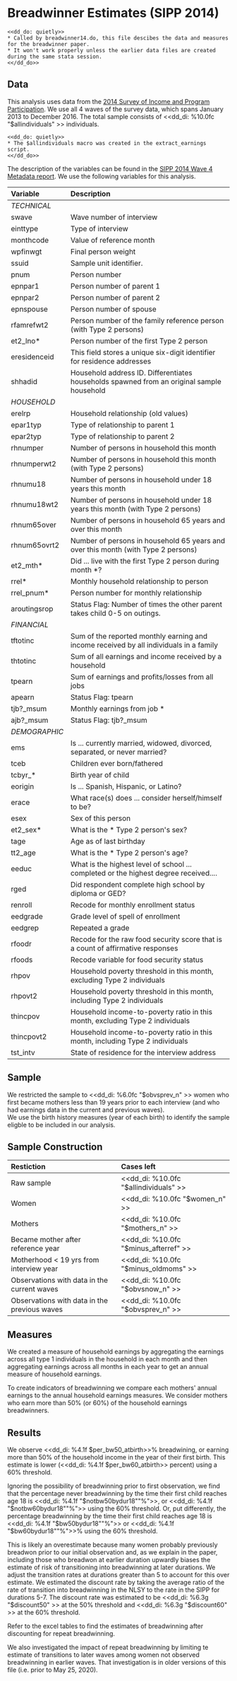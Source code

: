Breadwinner Estimates (SIPP 2014)
================================================================================
~~~~
<<dd_do: quietly>>
* Called by breadwinner14.do, this file descibes the data and measures for the breadwinner paper.
* It won't work properly unless the earlier data files are created during the same stata session.
<</dd_do>>
~~~~

Data
--------------------------------------------------------------------------------
This analysis uses data from the [2014 Survey of Income and Program Participation](https://www.census.gov/programs-surveys/sipp/data/datasets.html).
We use all 4 waves of the survey data, which spans January 2013 to December 2016.
The total sample consists of <<dd_di: %10.0fc "$allindividuals" >> individuals.

~~~~
<<dd_do: quietly>>
* The $allindividuals macro was created in the extract_earnings script.
<</dd_do>>
~~~~

The description of the variables can be found in the [SIPP 2014 Wave 4 Metadata report](https://www2.census.gov/programs-surveys/sipp/data/datasets/2014/w4/2014SIPP_W4_Metadata_AllSections.pdf).
We use the following variables for this analysis.

|Variable		| Description 													|
|:--------------|:--------------------------------------------------------------|
|_TECHNICAL_	| 																|
|swave  		| Wave number of interview |
|einttype  		| Type of interview |
|monthcode  	| Value of reference month |
|wpfinwgt  		| Final person weight |
|ssuid  		| Sample unit identifier.  |
|pnum 			| Person number |
|epnpar1  		| Person number of parent 1 |
|epnpar2  		| Person number of parent 2 |
|epnspouse 		| Person number of spouse |
|rfamrefwt2  	| Person number of the family reference person (with Type 2 persons) |
|et2_lno*		| Person number of the first Type 2 person |
|eresidenceid 	| This field stores a unique six-digit identifier for residence addresses |
|shhadid  		| Household address ID. Differentiates households spawned from an original sample household |
|_HOUSEHOLD_	| 																|
|erelrp  		| Household relationship (old values) |
|epar1typ  		| Type of relationship to parent 1 |
|epar2typ   	| Type of relationship to parent 2 |
|rhnumper  		| Number of persons in household this month |
|rhnumperwt2 	| Number of persons in household this month (with Type 2 persons) |
|rhnumu18  		| Number of persons in household under 18 years this month |
|rhnumu18wt2  	| Number of persons in household under 18 years this month (with Type 2 persons) |
|rhnum65over  	| Number of persons in household 65 years and over this month |
|rhnum65ovrt2 	| Number of persons in household 65 years and over this month (with Type 2 persons) |
|et2_mth*		| Did ... live with the first Type 2 person during month *? |
|rrel*  		| Monthly household relationship to person |
|rrel_pnum* 	| Person number for monthly relationship |
|aroutingsrop	| Status Flag: Number of times the other parent takes child 0-5 on outings. |
|_FINANCIAL_	| 																|
|tftotinc 		| Sum of the reported monthly earning and income received by all individuals in a family |
|thtotinc  		| Sum of all earnings and income received by a household |
|tpearn			| Sum of earnings and profits/losses from all jobs |
|apearn			| Status Flag: tpearn |
|tjb?_msum		| Monthly earnings from job * |
|ajb?_msum		| Status Flag: tjb?_msum |
|_DEMOGRAPHIC_	| 																|
|ems  			| Is ... currently married, widowed, divorced, separated, or never married? |
|tceb			| Children ever born/fathered |
|tcbyr_* 		| Birth year of child |
|eorigin  		| Is ... Spanish, Hispanic, or Latino? |
|erace  		| What race(s) does ... consider herself/himself to be? |
|esex  			| Sex of this person |
|et2_sex*		| What is the * Type 2 person's sex? |
|tage   		| Age as of last birthday |
|tt2_age		| What is the * Type 2 person's age? |
|eeduc  		| What is the highest level of school ... completed or the highest degree received.... |
|rged 			| Did respondent complete high school by diploma or GED? |
|renroll  		| Recode for monthly enrollment status |
|eedgrade  		| Grade level of spell of enrollment |
|eedgrep  		| Repeated a grade |
|rfoodr  		| Recode for the raw food security score that is a count of affirmative responses |
|rfoods  		| Recode variable for food security status |
|rhpov 			| Household poverty threshold in this month, excluding Type 2 individuals |
|rhpovt2 		| Household poverty threshold in this month, including Type 2 individuals |
|thincpov  		| Household income-to-poverty ratio in this month, excluding Type 2 individuals |
|thincpovt2  	| Household income-to-poverty ratio in this month, including Type 2 individuals |
|tst_intv  		| State of residence for the interview address |

Sample
--------------------------------------------------------------------------------
We restricted the sample to <<dd_di: %6.0fc "$obvsprev_n" >> women who first became mothers less than 19 years prior 
to each interview (and who had earnings data in the current and previous waves).  
We use the birth history measures (year of each birth) to identify the sample eligble to be included in our analysis.

## Sample Construction

| __Restiction__                              | __Cases left__                              |
|:--------------------------------------------|:--------------------------------------------|
|Raw sample                                   | <<dd_di: %10.0fc "$allindividuals" >>       |
|Women                                        | <<dd_di: %10.0fc "$women_n" >>              |
|Mothers                                      | <<dd_di: %10.0fc "$mothers_n" >>            |
|Became mother after reference year           | <<dd_di: %10.0fc "$minus_afterref" >>       |
|Motherhood < 19 yrs from interview year      | <<dd_di: %10.0fc "$minus_oldmoms" >>        |
|Observations with data in the current waves  | <<dd_di: %10.0fc "$obvsnow_n" >>            |
|Observations with data in the previous waves | <<dd_di: %10.0fc "$obvsprev_n" >>           |

Measures
--------------------------------------------------------------------------------
We created a measure of household earnings by aggregating the earnings across all type 1 individuals in the household in each month and 
then aggregating earnings across all months in each year to get an annual measure of household earnings. 

To create indicators of breadwinning we compare each mothers' annual earnings to the annual household earnings 
measures. We consider mothers who earn more than 50% (or 60%) of the household earnings breadwinners.

Results
--------------------------------------------------------------------------------

We observe <<dd_di: %4.1f $per_bw50_atbirth>>% breadwining, or earning more than 
50% of the household income in the year of their first birth. This estimate is 
lower (<<dd_di: %4.1f $per_bw60_atbirth>> percent) using a 60% threshold.

Ignoring the possibility of breadwinning prior to first observation, we find that 
the percentage never breadwinning by the time their first child reaches age 18 is 
<<dd_di: %4.1f "$notbw50bydur18""%">>, or <<dd_di: %4.1f "$notbw60bydur18""%">> 
using the 60% threshold. Or, put differently, the percentage breadwinning by the 
time their first child reaches age 18 is <<dd_di: %4.1f "$bw50bydur18""%">> or 
<<dd_di: %4.1f "$bw60bydur18""%">>% using the 60% threshold.

This is likely an overestimate because many women probably previously breadwon 
prior to our initial observation and, as we explain in the paper, including 
those who breadwon at earlier duration upwardly biases the estimate of risk of 
transitioning into breadwinning at later durations. We adjust the transition rates 
at durations greater than 5 to account for this over estimate. We estimated the 
discount rate by taking the average ratio of the rate of transition into breadwinning 
in the NLSY to the rate in the SIPP for durations 5-7. The discount rate was estimated
to be <<dd_di: %6.3g "$discount50" >> at the 50% threshold and <<dd_di: %6.3g "$discount60" >> at the 60% threshold. 

Refer to the excel tables to find the estimates of breadwinning after discounting for repeat breadwinning.


We also investigated the impact of repeat breadwinning by limiting te estimate of 
transitions to later waves among women not observed breadwinning in earlier waves. 
That investigation is in older versions of this file (i.e. prior to May 25, 2020). 
